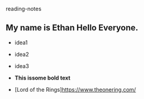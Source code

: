 reading-notes

## My name is Ethan Hello Everyone.
- idea1
- idea2
- idea3 

- **This issome bold text**

- [Lord of the Rings]https://www.theonering.com/
